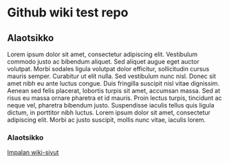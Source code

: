 # Github wiki test repo

## Alaotsikko

Lorem ipsum dolor sit amet, consectetur adipiscing elit. Vestibulum commodo justo ac bibendum aliquet. Sed aliquet augue eget auctor volutpat. Morbi sodales ligula volutpat dolor efficitur, sollicitudin cursus mauris semper. Curabitur ut elit nulla. Sed vestibulum nunc nisl. Donec sit amet nibh eu ante luctus congue. Duis fringilla suscipit nisl vitae dignissim. Aenean sed felis placerat, lobortis turpis sit amet, accumsan massa. Sed at risus eu massa ornare pharetra et id mauris. Proin lectus turpis, tincidunt ac neque vel, pharetra bibendum justo. Suspendisse iaculis tellus quis ligula dictum, in porttitor nibh luctus. Lorem ipsum dolor sit amet, consectetur adipiscing elit. Morbi ac justo suscipit, mollis nunc vitae, iaculis lorem.

### Alaotsikko

[Impalan wiki-sivut](https://en.wikipedia.org/wiki/Impala)
